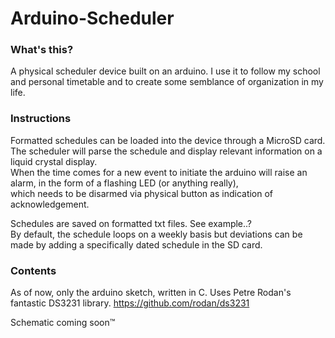 # Arduino-Scheduler

### What's this?
A physical scheduler device built on an arduino. I use it to follow my school and personal timetable and to create some semblance of organization in my life.

### Instructions
Formatted schedules can be loaded into the device through a MicroSD card.<br />
The scheduler will parse the schedule and display relevant information on a liquid crystal display.<br />
When the time comes for a new event to initiate the arduino will raise an alarm, in the form of a flashing LED (or anything really), <br />
which needs to be disarmed via physical button as indication of acknowledgement.<br />

Schedules are saved on formatted txt files. See example..?<br />
By default, the schedule loops on a weekly basis but deviations can be made by adding a specifically dated schedule in the SD card.<br />

### Contents
As of now, only the arduino sketch, written in C.
Uses Petre Rodan's fantastic DS3231 library. https://github.com/rodan/ds3231

Schematic coming soon™
